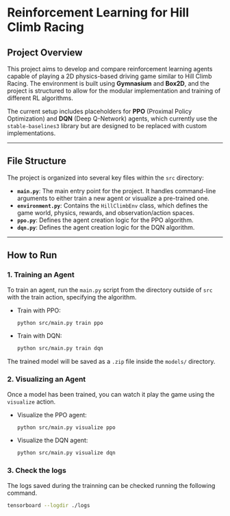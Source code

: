 # Reinforcement Learning for Hill Climb Racing

## Project Overview

This project aims to develop and compare reinforcement learning agents capable of playing a 2D physics-based driving game similar to Hill Climb Racing. The environment is built using **Gymnasium** and **Box2D**, and the project is structured to allow for the modular implementation and training of different RL algorithms.

The current setup includes placeholders for **PPO** (Proximal Policy Optimization) and **DQN** (Deep Q-Network) agents, which currently use the `stable-baselines3` library but are designed to be replaced with custom implementations.

***

## File Structure

The project is organized into several key files within the `src` directory:

* **`main.py`**: The main entry point for the project. It handles command-line arguments to either train a new agent or visualize a pre-trained one.
* **`environment.py`**: Contains the `HillClimbEnv` class, which defines the game world, physics, rewards, and observation/action spaces.
* **`ppo.py`**: Defines the agent creation logic for the PPO algorithm.
* **`dqn.py`**: Defines the agent creation logic for the DQN algorithm.

***

## How to Run

### 1. Training an Agent

To train an agent, run the `main.py` script from the directory outside of `src` with the train action, specifying the algorithm.

- Train with PPO:
  ```bash
  python src/main.py train ppo
  ```

- Train with DQN:
  ```bash
  python src/main.py train dqn
  ```

The trained model will be saved as a `.zip` file inside the `models/` directory.


### 2. Visualizing an Agent
Once a model has been trained, you can watch it play the game using the `visualize` action.

- Visualize the PPO agent:
  ```bash
  python src/main.py visualize ppo
  ```

- Visualize the DQN agent:
  ```bash
  python src/main.py visualize dqn
  ```


### 3. Check the logs
The logs saved during the trainning can be checked running the following command.

  ```bash
  tensorboard --logdir ./logs
  ```